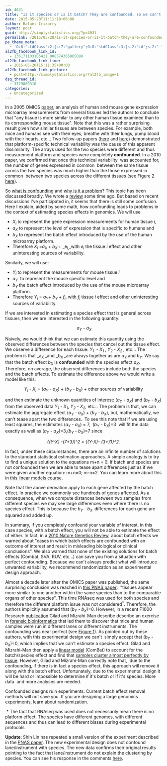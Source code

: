 ```yaml
---
id: 4031
title: "Is it species or is it batch? They are confounded, so we can't know"
date: 2015-05-20T11:11:18+00:00
author: Rafael Irizarry
layout: post
guid: http://simplystatistics.org/?p=4031
permalink: /2015/05/20/is-it-species-or-is-it-batch-they-are-confounded-so-we-cant-know/
pe_theme_meta:
  - 'O:8:"stdClass":2:{s:7:"gallery";O:8:"stdClass":3:{s:2:"id";s:2:"-1";s:5:"width";s:0:"";s:6:"height";s:0:"";}s:5:"video";O:8:"stdClass":1:{s:2:"id";s:2:"-1";}}'
al2fb_facebook_link_id:
  - 136171103105421_808574365865088
al2fb_facebook_link_time:
  - 2015-05-20T15:11:35+00:00
al2fb_facebook_link_picture:
  - post=http://simplystatistics.org/?al2fb_image=1
dsq_thread_id:
  - 3779889310
categories:
  - Uncategorized
---
```

In a 2005 OMICS <a href="http://online.liebertpub.com/doi/abs/10.1089/153623104773547462" target="_blank">paper</a>, an analysis of human and mouse gene expression microarray measurements from several tissues led the authors to conclude that "any tissue is more similar to any other human tissue examined than to its corresponding mouse tissue". Note that this was a rather surprising result given how similar tissues are between species. For example, both mice and humans see with their eyes, breathe with their lungs, pump blood with their hearts, etc... Two follow-up papers (<a href="http://mbe.oxfordjournals.org/content/23/3/530.abstract?ijkey=2c3d98666afbc99949fdcf514f10e3fedadee259&keytype2=tf_ipsecsha" target="_blank">here</a> and <a href="http://mbe.oxfordjournals.org/content/24/6/1283.abstract?ijkey=366fdf09da56a5dd0cfdc5f74082d9c098ae7801&keytype2=tf_ipsecsha" target="_blank">here</a>) demonstrated that platform-specific technical variability was the cause of this apparent dissimilarity. The arrays used for the two species were different and thus measurement platform and species were completely **confounded**. In a 2010 paper, we confirmed that once this technical variability  was accounted for, the number of genes expressed in common  between the same tissue across the two species was much higher than the those expressed in common  between two species across the different tissues (see Figure 2 <a href="http://nar.oxfordjournals.org/content/39/suppl_1/D1011.full" target="_blank">here</a>).

So [what is confounding](http://genomicsclass.github.io/book/pages/confounding.html) and [why is it a problem](http://www.nature.com/ng/journal/v39/n7/full/ng0707-807.html)? This topic has been discussed broadly. We wrote a [review](http://www.nature.com/nrg/journal/v11/n10/full/nrg2825.html) some time ago. But based on recent discussions I've participated in, it seems that there is still some confusion. Here I explain, aided by some math, how confounding leads to problems in the context of estimating species effects in genomics. We will use

  * _X<sub>i</sub>_ to represent the gene expression measurements for human tissue _i,_
  * _a<sub>X</sub>_ to represent the level of expression that is specific to humans and
  * _b<sub>X</sub>_ to represent the batch effect introduced by the use of the human microarray platform.
  * Therefore _X<sub>i</sub>_ =_a<sub>X </sub>_+ _b<sub>X </sub>_+ _e<sub>i,</sub>_with _e<sub>i</sub>_ the tissue _i_ effect and other uninteresting sources of variability.

Similarly, we will use:

  * _Y<sub>i</sub>_ to represent the measurements for mouse tissue _i_
  * _a<sub>Y</sub>_  to represent the mouse specific level and
  * _b<sub>Y</sub>_ the batch effect introduced by the use of the mouse microarray platform.
  * Therefore _Y_<sub>i</sub> = _a<sub>Y</sub>_+ _b<sub>Y</sub>_ + _f<sub>i</sub>_, with _f<sub>i</sub>_ tissue _i_ effect and other uninteresting sources of variability.

If we are interested in estimating a species effect that is general across tissues, then we are interested in the following quantity:

<p style="text-align: center;">
   <em>a<sub>Y</sub> - a<sub>X</sub></em>
</p>

Naively, we would think that we can estimate this quantity using the observed differences between the species that cancel out the tissue effect. We observe a difference for each tissue: _Y<sub>1 </sub>_ - _X<sub>1 </sub>_, _Y<sub>2</sub>_ - _X<sub>2 </sub>_, etc... The problem is that _a<sub>X </sub>_and _b<sub>X </sub>_are always together as are _a<sub>Y</sub>_ and _b<sub>Y</sub>_. We say that the batch effect _b<sub>X</sub>_ is **confounded** with the species effect _a<sub>X</sub>_. Therefore, on average, the observed differences include both the species and the batch effects. To estimate the difference above we would write a model like this:

<p style="text-align: center;">
  <em>Y<sub>i</sub></em> - <em>X<sub>i</sub></em> = (<em>a<sub>Y</sub> - a<sub>X</sub></em>) + (<em>b<sub>Y</sub> - b<sub>X</sub></em>) + other sources of variability
</p>

<p style="text-align: left;">
  and then estimate the unknown quantities of interest: (<em>a<sub>Y</sub> - a<sub>X</sub></em>) and (<em>b<sub>Y</sub> - b<sub>X</sub></em>) from the observed data <em>Y<sub>1</sub></em> - <em>X<sub>1</sub></em>, <em>Y<sub>2</sub></em> - <em>X<sub>2</sub></em>, etc... The problem is that, we can estimate the aggregate effect (<em>a<sub>Y</sub> - a<sub>X</sub></em>) + (<em>b<sub>Y</sub> - b<sub>X</sub></em>), but, mathematically, we can't tease apart the two differences.  To see this note that if we are using least squares, the estimates (<em>a<sub>Y</sub> - a<sub>X</sub></em>) = 7,  (<em>b<sub>Y</sub> - b<sub>X</sub></em>)=3  will fit the data exactly as well as (<em>a<sub>Y</sub> - a<sub>X</sub></em>)=3,(<em>b<sub>Y</sub> - b<sub>X</sub></em>)=7 since
</p>

<p style="text-align: center;">
  <em>{(Y-X) -(7+3))^2 = {(Y-X)- (3+7)}^2.</em>
</p>

<p style="text-align: left;">
  In fact, under these circumstances, there are an infinite number of solutions to the standard statistical estimation approaches. A simple analogy is to try to find a unique solution to the equations m+n = 0. If batch and species are not confounded then we are able to tease apart differences just as if we were given another equation: m+n=0; m-n=2. You can learn more about this in <a href="https://www.edx.org/course/introduction-linear-models-matrix-harvardx-ph525-2x">this linear models course</a>.
</p>

<p style="text-align: left;">
  Note that the above derivation apply to each gene affected by the batch effect. In practice we commonly see hundreds of genes affected. As a consequence, when we compute distances between two samples from different species we may see large differences even where there is no species effect. This is because the <em>b<sub>Y</sub> - b<sub>X  </sub></em>differences for each gene are squared and added up.
</p>

<p style="text-align: left;">
  In summary, if you completely confound your variable of interest, in this case species, with a batch effect, you will not be able to estimate the effect of either. In fact, in a <a href="http://www.nature.com/nrg/journal/v11/n10/full/nrg2825.html">2010 Nature Genetics Review</a>  about batch effects we warned about "cases in which batch effects are confounded with an outcome of interest and result in misleading biological or clinical conclusions". We also warned that none of the existing solutions for batch effects (Combat, SVA, RUV, etc...) can save you from a situation with perfect confounding. Because we can't always predict what will introduce unwanted variability, we recommend randomization as an experimental design approach.
</p>

<p style="text-align: left;">
  Almost a decade later after the OMICS paper was published, the same surprising conclusion was reached in <a href="http://www.pnas.org/content/111/48/17224.abstract" target="_blank">this PNAS paper</a>:  "tissues appear more similar to one another within the same species than to the comparable organs of other species". This time RNAseq was used for both species and therefore the different platform issue was not considered<sup>*</sup>. Therefore, the authors implicitly assumed that (<em>b<sub>Y</sub> - b<sub>X</sub></em>)=0. However, in a recent F1000 Research <a href="http://f1000research.com/articles/4-121/v1" target="_blank">publication</a> Gilad and Mizrahi-Man describe describe an exercise in <a href="http://projecteuclid.org/euclid.aoas/1267453942">forensic bioinformatics</a> that led them to discover that mice and human samples were run in different lanes or different instruments. The confounding was near perfect (see <a href="https://f1000researchdata.s3.amazonaws.com/manuscripts/7019/9f5f4330-d81d-46b8-9a3f-d8cb7aaf577e_figure1.gif">Figure 1</a>). As pointed out by these authors, with this experimental design we can't  simply accept that (<em>b<sub>Y</sub> - b<sub>X</sub></em>)=0, which implies that we can't estimate a species effect. Gilad and Mizrahi-Man then apply a <a href="http://biostatistics.oxfordjournals.org/content/8/1/118.abstract">linear model</a> (ComBat) to account for the batch/species effect and find that <a href="https://f1000researchdata.s3.amazonaws.com/manuscripts/7019/9f5f4330-d81d-46b8-9a3f-d8cb7aaf577e_figure3.gif">samples cluster almost perfectly by tissue</a>. However, Gilad and Mizrahi-Man correctly note that,  due to the confounding, if there is in fact a species effect, this approach will remove it along with the batch effect. Unfortunately, due to the experimental design it will be hard or impossible to determine if it's batch or if it's species. More data  and more analyses are needed.
</p>

Confounded designs ruin experiments. Current batch effect removal methods will not save you. If you are designing a large genomics experiments, learn about randomization.

<p style="text-align: left;">
   * The fact that RNAseq was used does not necessarily mean there is no platform effect. The species have different genomes, with different sequences and thus can lead to different biases during experimental protocols.
</p>

<p style="text-align: left;">
  <strong>Update: </strong>Shin Lin has repeated a small version of the experiment described in the <a href="http://www.pnas.org/content/111/48/17224.abstract" target="_blank">PNAS paper</a>. The new experimental design does not confound lane/instrument with species. The new data confirms their original results pointing to the fact that lane/instrument do not explain the clustering by species. You can see his response in the comments <a href="http://f1000research.com/articles/4-121/v1" target="_blank">here</a>.
</p>